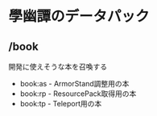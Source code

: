 # 學幽譚のデータパック
## /book
開発に使えそうな本を召喚する
- book:as - ArmorStand調整用の本
- book:rp - ResourcePack取得用の本
- book:tp - Teleport用の本
